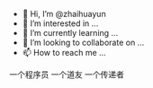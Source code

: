 - 👋 Hi, I’m @zhaihuayun
- 👀 I’m interested in ...
- 🌱 I’m currently learning ...
- 💞️ I’m looking to collaborate on ...
- 📫 How to reach me ...

一个程序员
一个道友
一个传递者

